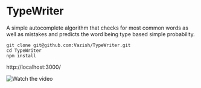 # TypeWriter
A simple autocomplete algorithm that checks for most common words as well as mistakes and predicts the word being type based simple probability.

    git clone git@github.com:Vazish/TypeWriter.git
    cd TypeWriter
    npm install
http://localhost:3000/

![Watch the video](https://thumbs.gfycat.com/AdventurousFaithfulHawaiianmonkseal-size_restricted.gif)
